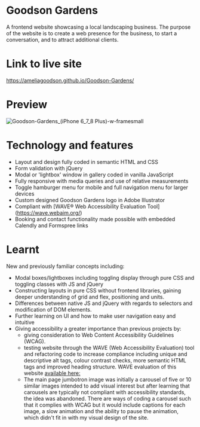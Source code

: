 # Goodson Gardens

A frontend website showcasing a local landscaping business. The purpose of the website is to create a web presence for the business, to start a conversation, and to attract additional clients. 

# Link to live site
https://ameliagoodson.github.io/Goodson-Gardens/

# Preview
![Goodson-Gardens_(iPhone 6_7_8 Plus)-w-framesmall](https://user-images.githubusercontent.com/60428536/133910870-828d6758-f948-4c04-977b-36fa94dd0041.png)

# Technology and features
* Layout and design fully coded in semantic HTML and CSS
* Form validation with jQuery
* Modal or 'lightbox' window in gallery coded in vanilla JavaScript
* Fully responsive with media queries and use of relative measurements
* Toggle hamburger menu for mobile and full navigation menu for larger devices
* Custom designed Goodson Gardens logo in Adobe Illustrator
* Compliant with [WAVE® Web Accessibility Evaluation Tool] (https://wave.webaim.org/)
* Booking and contact functionality made possible with embedded Calendly and Formspree links

# Learnt
New and previously familiar concepts including:
* Modal boxes/lightboxes including toggling display through pure CSS and toggling classes with JS and jQuery
* Constructing layouts in pure CSS without frontend libraries, gaining deeper understanding of grid and flex, positioning and units.
* Differences between native JS and jQuery with regards to selectors and modification of DOM elements. 
* Further learning on UI and how to make user navigation easy and intuitive
* Giving accessibility a greater importance than previous projects by:
  *   giving consideration to Web Content Accessibility Guidelines (WCAG).
  *   testing website through the WAVE (Web Accessibility Evaluation) tool and refactoring code to increase compliance including unique and descriptive alt tags, colour contrast checks, more semantic HTML tags and improved heading structure.  WAVE evaluation of this website [available here:](https://wave.webaim.org/report#/https://ameliagoodson.github.io/Goodson-Gardens/index.html)  
  * The main page jumbotron image was initially a carousel of five or 10 similar images intended to add visual interest but after learning that carousels are typically not compliant with accessibility standards, the idea was abandoned. There are ways of coding a carousel such that it complies with WCAG but it would include captions for each image, a slow animation and the ability to pause the animation, which didn't fit in with my visual design of the site. 





